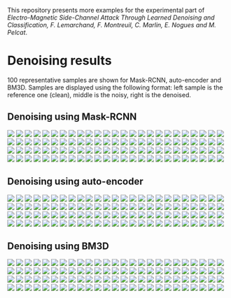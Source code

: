 This repository presents more examples for the experimental part of _Electro-Magnetic Side-Channel Attack Through Learned Denoising and Classification, F. Lemarchand, F. Montreuil, C. Marlin, E. Nogues and M. Pelcat_.

# Denoising results
100 representative samples are shown for Mask-RCNN, auto-encoder and BM3D. Samples are displayed using the following format: left sample is the reference one (clean), middle is the noisy, right is the denoised. 

## Denoising using Mask-RCNN

![](./denoising_results/mrcnn/1.png)
![](./denoising_results/mrcnn/2.png)
![](./denoising_results/mrcnn/3.png)
![](./denoising_results/mrcnn/4.png)
![](./denoising_results/mrcnn/5.png)
![](./denoising_results/mrcnn/6.png)
![](./denoising_results/mrcnn/7.png)
![](./denoising_results/mrcnn/8.png)
![](./denoising_results/mrcnn/9.png)
![](./denoising_results/mrcnn/10.png)
![](./denoising_results/mrcnn/11.png)
![](./denoising_results/mrcnn/12.png)
![](./denoising_results/mrcnn/13.png)
![](./denoising_results/mrcnn/14.png)
![](./denoising_results/mrcnn/15.png)
![](./denoising_results/mrcnn/16.png)
![](./denoising_results/mrcnn/17.png)
![](./denoising_results/mrcnn/18.png)
![](./denoising_results/mrcnn/19.png)
![](./denoising_results/mrcnn/20.png)
![](./denoising_results/mrcnn/21.png)
![](./denoising_results/mrcnn/22.png)
![](./denoising_results/mrcnn/23.png)
![](./denoising_results/mrcnn/24.png)
![](./denoising_results/mrcnn/25.png)
![](./denoising_results/mrcnn/26.png)
![](./denoising_results/mrcnn/27.png)
![](./denoising_results/mrcnn/28.png)
![](./denoising_results/mrcnn/29.png)
![](./denoising_results/mrcnn/30.png)
![](./denoising_results/mrcnn/31.png)
![](./denoising_results/mrcnn/32.png)
![](./denoising_results/mrcnn/33.png)
![](./denoising_results/mrcnn/34.png)
![](./denoising_results/mrcnn/35.png)
![](./denoising_results/mrcnn/36.png)
![](./denoising_results/mrcnn/37.png)
![](./denoising_results/mrcnn/38.png)
![](./denoising_results/mrcnn/39.png)
![](./denoising_results/mrcnn/40.png)
![](./denoising_results/mrcnn/41.png)
![](./denoising_results/mrcnn/42.png)
![](./denoising_results/mrcnn/43.png)
![](./denoising_results/mrcnn/44.png)
![](./denoising_results/mrcnn/45.png)
![](./denoising_results/mrcnn/46.png)
![](./denoising_results/mrcnn/47.png)
![](./denoising_results/mrcnn/48.png)
![](./denoising_results/mrcnn/49.png)
![](./denoising_results/mrcnn/50.png)
![](./denoising_results/mrcnn/51.png)
![](./denoising_results/mrcnn/52.png)
![](./denoising_results/mrcnn/53.png)
![](./denoising_results/mrcnn/54.png)
![](./denoising_results/mrcnn/55.png)
![](./denoising_results/mrcnn/56.png)
![](./denoising_results/mrcnn/57.png)
![](./denoising_results/mrcnn/58.png)
![](./denoising_results/mrcnn/59.png)
![](./denoising_results/mrcnn/60.png)
![](./denoising_results/mrcnn/61.png)
![](./denoising_results/mrcnn/62.png)
![](./denoising_results/mrcnn/63.png)
![](./denoising_results/mrcnn/64.png)
![](./denoising_results/mrcnn/65.png)
![](./denoising_results/mrcnn/66.png)
![](./denoising_results/mrcnn/67.png)
![](./denoising_results/mrcnn/68.png)
![](./denoising_results/mrcnn/69.png)
![](./denoising_results/mrcnn/70.png)
![](./denoising_results/mrcnn/71.png)
![](./denoising_results/mrcnn/72.png)
![](./denoising_results/mrcnn/73.png)
![](./denoising_results/mrcnn/74.png)
![](./denoising_results/mrcnn/75.png)
![](./denoising_results/mrcnn/76.png)
![](./denoising_results/mrcnn/77.png)
![](./denoising_results/mrcnn/78.png)
![](./denoising_results/mrcnn/79.png)
![](./denoising_results/mrcnn/80.png)
![](./denoising_results/mrcnn/81.png)
![](./denoising_results/mrcnn/82.png)
![](./denoising_results/mrcnn/83.png)
![](./denoising_results/mrcnn/84.png)
![](./denoising_results/mrcnn/85.png)
![](./denoising_results/mrcnn/86.png)
![](./denoising_results/mrcnn/87.png)
![](./denoising_results/mrcnn/88.png)
![](./denoising_results/mrcnn/89.png)
![](./denoising_results/mrcnn/90.png)
![](./denoising_results/mrcnn/91.png)
![](./denoising_results/mrcnn/92.png)
![](./denoising_results/mrcnn/93.png)
![](./denoising_results/mrcnn/94.png)
![](./denoising_results/mrcnn/95.png)
![](./denoising_results/mrcnn/96.png)
![](./denoising_results/mrcnn/97.png)
![](./denoising_results/mrcnn/98.png)
![](./denoising_results/mrcnn/99.png)
![](./denoising_results/mrcnn/100.png)


## Denoising using auto-encoder

![](./denoising_results/ae/1.png)
![](./denoising_results/ae/2.png)
![](./denoising_results/ae/3.png)
![](./denoising_results/ae/4.png)
![](./denoising_results/ae/5.png)
![](./denoising_results/ae/6.png)
![](./denoising_results/ae/7.png)
![](./denoising_results/ae/8.png)
![](./denoising_results/ae/9.png)
![](./denoising_results/ae/10.png)
![](./denoising_results/ae/11.png)
![](./denoising_results/ae/12.png)
![](./denoising_results/ae/13.png)
![](./denoising_results/ae/14.png)
![](./denoising_results/ae/15.png)
![](./denoising_results/ae/16.png)
![](./denoising_results/ae/17.png)
![](./denoising_results/ae/18.png)
![](./denoising_results/ae/19.png)
![](./denoising_results/ae/20.png)
![](./denoising_results/ae/21.png)
![](./denoising_results/ae/22.png)
![](./denoising_results/ae/23.png)
![](./denoising_results/ae/24.png)
![](./denoising_results/ae/25.png)
![](./denoising_results/ae/26.png)
![](./denoising_results/ae/27.png)
![](./denoising_results/ae/28.png)
![](./denoising_results/ae/29.png)
![](./denoising_results/ae/30.png)
![](./denoising_results/ae/31.png)
![](./denoising_results/ae/32.png)
![](./denoising_results/ae/33.png)
![](./denoising_results/ae/34.png)
![](./denoising_results/ae/35.png)
![](./denoising_results/ae/36.png)
![](./denoising_results/ae/37.png)
![](./denoising_results/ae/38.png)
![](./denoising_results/ae/39.png)
![](./denoising_results/ae/40.png)
![](./denoising_results/ae/41.png)
![](./denoising_results/ae/42.png)
![](./denoising_results/ae/43.png)
![](./denoising_results/ae/44.png)
![](./denoising_results/ae/45.png)
![](./denoising_results/ae/46.png)
![](./denoising_results/ae/47.png)
![](./denoising_results/ae/48.png)
![](./denoising_results/ae/49.png)
![](./denoising_results/ae/50.png)
![](./denoising_results/ae/51.png)
![](./denoising_results/ae/52.png)
![](./denoising_results/ae/53.png)
![](./denoising_results/ae/54.png)
![](./denoising_results/ae/55.png)
![](./denoising_results/ae/56.png)
![](./denoising_results/ae/57.png)
![](./denoising_results/ae/58.png)
![](./denoising_results/ae/59.png)
![](./denoising_results/ae/60.png)
![](./denoising_results/ae/61.png)
![](./denoising_results/ae/62.png)
![](./denoising_results/ae/63.png)
![](./denoising_results/ae/64.png)
![](./denoising_results/ae/65.png)
![](./denoising_results/ae/66.png)
![](./denoising_results/ae/67.png)
![](./denoising_results/ae/68.png)
![](./denoising_results/ae/69.png)
![](./denoising_results/ae/70.png)
![](./denoising_results/ae/71.png)
![](./denoising_results/ae/72.png)
![](./denoising_results/ae/73.png)
![](./denoising_results/ae/74.png)
![](./denoising_results/ae/75.png)
![](./denoising_results/ae/76.png)
![](./denoising_results/ae/77.png)
![](./denoising_results/ae/78.png)
![](./denoising_results/ae/79.png)
![](./denoising_results/ae/80.png)
![](./denoising_results/ae/81.png)
![](./denoising_results/ae/82.png)
![](./denoising_results/ae/83.png)
![](./denoising_results/ae/84.png)
![](./denoising_results/ae/85.png)
![](./denoising_results/ae/86.png)
![](./denoising_results/ae/87.png)
![](./denoising_results/ae/88.png)
![](./denoising_results/ae/89.png)
![](./denoising_results/ae/90.png)
![](./denoising_results/ae/91.png)
![](./denoising_results/ae/92.png)
![](./denoising_results/ae/93.png)
![](./denoising_results/ae/94.png)
![](./denoising_results/ae/95.png)
![](./denoising_results/ae/96.png)
![](./denoising_results/ae/97.png)
![](./denoising_results/ae/98.png)
![](./denoising_results/ae/99.png)
![](./denoising_results/ae/100.png)


## Denoising using BM3D

![](./denoising_results/bm3d/1.png)
![](./denoising_results/bm3d/2.png)
![](./denoising_results/bm3d/3.png)
![](./denoising_results/bm3d/4.png)
![](./denoising_results/bm3d/5.png)
![](./denoising_results/bm3d/6.png)
![](./denoising_results/bm3d/7.png)
![](./denoising_results/bm3d/8.png)
![](./denoising_results/bm3d/9.png)
![](./denoising_results/bm3d/10.png)
![](./denoising_results/bm3d/11.png)
![](./denoising_results/bm3d/12.png)
![](./denoising_results/bm3d/13.png)
![](./denoising_results/bm3d/14.png)
![](./denoising_results/bm3d/15.png)
![](./denoising_results/bm3d/16.png)
![](./denoising_results/bm3d/17.png)
![](./denoising_results/bm3d/18.png)
![](./denoising_results/bm3d/19.png)
![](./denoising_results/bm3d/20.png)
![](./denoising_results/bm3d/21.png)
![](./denoising_results/bm3d/22.png)
![](./denoising_results/bm3d/23.png)
![](./denoising_results/bm3d/24.png)
![](./denoising_results/bm3d/25.png)
![](./denoising_results/bm3d/26.png)
![](./denoising_results/bm3d/27.png)
![](./denoising_results/bm3d/28.png)
![](./denoising_results/bm3d/29.png)
![](./denoising_results/bm3d/30.png)
![](./denoising_results/bm3d/31.png)
![](./denoising_results/bm3d/32.png)
![](./denoising_results/bm3d/33.png)
![](./denoising_results/bm3d/34.png)
![](./denoising_results/bm3d/35.png)
![](./denoising_results/bm3d/36.png)
![](./denoising_results/bm3d/37.png)
![](./denoising_results/bm3d/38.png)
![](./denoising_results/bm3d/39.png)
![](./denoising_results/bm3d/40.png)
![](./denoising_results/bm3d/41.png)
![](./denoising_results/bm3d/42.png)
![](./denoising_results/bm3d/43.png)
![](./denoising_results/bm3d/44.png)
![](./denoising_results/bm3d/45.png)
![](./denoising_results/bm3d/46.png)
![](./denoising_results/bm3d/47.png)
![](./denoising_results/bm3d/48.png)
![](./denoising_results/bm3d/49.png)
![](./denoising_results/bm3d/50.png)
![](./denoising_results/bm3d/51.png)
![](./denoising_results/bm3d/52.png)
![](./denoising_results/bm3d/53.png)
![](./denoising_results/bm3d/54.png)
![](./denoising_results/bm3d/55.png)
![](./denoising_results/bm3d/56.png)
![](./denoising_results/bm3d/57.png)
![](./denoising_results/bm3d/58.png)
![](./denoising_results/bm3d/59.png)
![](./denoising_results/bm3d/60.png)
![](./denoising_results/bm3d/61.png)
![](./denoising_results/bm3d/62.png)
![](./denoising_results/bm3d/63.png)
![](./denoising_results/bm3d/64.png)
![](./denoising_results/bm3d/65.png)
![](./denoising_results/bm3d/66.png)
![](./denoising_results/bm3d/67.png)
![](./denoising_results/bm3d/68.png)
![](./denoising_results/bm3d/69.png)
![](./denoising_results/bm3d/70.png)
![](./denoising_results/bm3d/71.png)
![](./denoising_results/bm3d/72.png)
![](./denoising_results/bm3d/73.png)
![](./denoising_results/bm3d/74.png)
![](./denoising_results/bm3d/75.png)
![](./denoising_results/bm3d/76.png)
![](./denoising_results/bm3d/77.png)
![](./denoising_results/bm3d/78.png)
![](./denoising_results/bm3d/79.png)
![](./denoising_results/bm3d/80.png)
![](./denoising_results/bm3d/81.png)
![](./denoising_results/bm3d/82.png)
![](./denoising_results/bm3d/83.png)
![](./denoising_results/bm3d/84.png)
![](./denoising_results/bm3d/85.png)
![](./denoising_results/bm3d/86.png)
![](./denoising_results/bm3d/87.png)
![](./denoising_results/bm3d/88.png)
![](./denoising_results/bm3d/89.png)
![](./denoising_results/bm3d/90.png)
![](./denoising_results/bm3d/91.png)
![](./denoising_results/bm3d/92.png)
![](./denoising_results/bm3d/93.png)
![](./denoising_results/bm3d/94.png)
![](./denoising_results/bm3d/95.png)
![](./denoising_results/bm3d/96.png)
![](./denoising_results/bm3d/97.png)
![](./denoising_results/bm3d/98.png)
![](./denoising_results/bm3d/99.png)
![](./denoising_results/bm3d/100.png)
